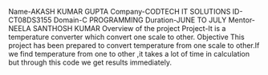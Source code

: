 Name-AKASH KUMAR GUPTA
Company-CODTECH IT SOLUTIONS
ID-CT08DS3155
Domain-C PROGRAMMING
Duration-JUNE TO JULY
Mentor-NEELA SANTHOSH KUMAR
Overview of the project
Project-It is a temperature converter which convert one scale to other.
Objective
This project has been prepared to convert temperature from one scale to other.If we find temperature from one to other ,it takes a lot of time in calculation but through this code we get results immediately.

